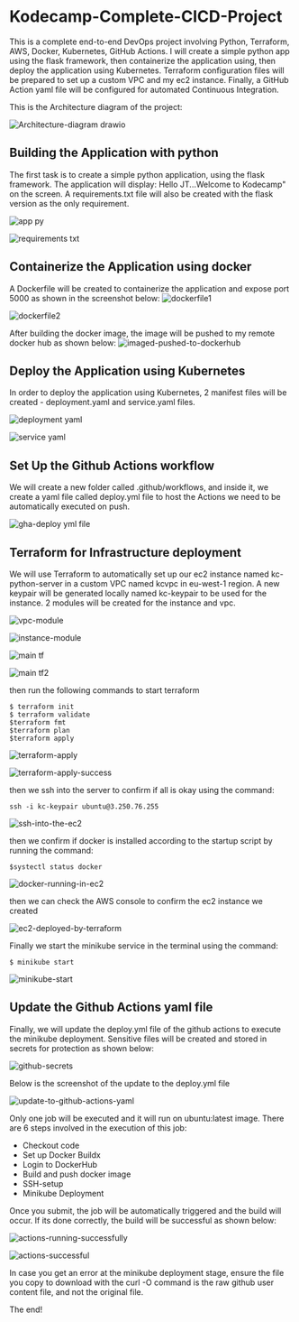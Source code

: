 # Kodecamp-Complete-CICD-Project
This is a complete end-to-end DevOps project involving Python, Terraform, AWS, Docker, Kubernetes, GitHub Actions. 
I will create a simple python app using the flask framework, then containerize the application using, then deploy the application using Kubernetes. Terraform configuration files will be prepared to set up a custom VPC and my ec2 instance. Finally, a GitHub Action yaml file will be configured for automated Continuous Integration. 

This is the Architecture diagram of the project:

![Architecture-diagram drawio](https://github.com/user-attachments/assets/1e2969c3-83d4-4ab9-bc8e-9011da1d2b8e)


## Building the Application with python 

The first task is to create a simple python application, using the flask framework. The application will display: Hello JT...Welcome to Kodecamp" on the screen. A requirements.txt file will also be created with the flask version as the only requirement.

![app py](https://github.com/user-attachments/assets/9a0090d5-ed4d-471f-86c4-bfa7fea4da2e)

![requirements txt](https://github.com/user-attachments/assets/de446a9f-111a-4567-810b-bcb1a59217c2)

## Containerize the Application using docker
A Dockerfile will be created to containerize the application and expose port 5000 as shown in the screenshot below: 
![dockerfile1](https://github.com/user-attachments/assets/12ca9323-2871-4509-8a5f-44cf49c4f2b0)

![dockerfile2](https://github.com/user-attachments/assets/6d176067-ae03-4e65-9804-2aed6df05a8f)

After building the docker image, the image will be pushed to my remote docker hub as shown below: 
![imaged-pushed-to-dockerhub](https://github.com/user-attachments/assets/46d9a17f-8b6b-428e-a56c-c92380a91f3b)



## Deploy the Application using Kubernetes 
In order to deploy the application using Kubernetes, 2 manifest files will be created - deployment.yaml and service.yaml files.

![deployment yaml](https://github.com/user-attachments/assets/ab8e158a-f411-494f-9a60-1ce0729426a5)

![service yaml](https://github.com/user-attachments/assets/483203ce-edfe-41d8-b7ef-e22676864c49)


## Set Up the Github Actions workflow
We will create a new folder called .github/workflows, and inside it, we create a yaml file called deploy.yml file to host the Actions we need to be automatically executed on push. 

![gha-deploy yml file](https://github.com/user-attachments/assets/54b0691e-40bb-41cf-86da-1e9863d234c5)


## Terraform for Infrastructure deployment 
We will use Terraform to automatically set up our ec2 instance named kc-python-server in a custom VPC named kcvpc in eu-west-1 region. A new keypair will be generated locally named kc-keypair to be used for the instance. 
2 modules will be created for the instance and vpc. 


![vpc-module](https://github.com/user-attachments/assets/24768ba3-474a-4cbc-84cc-a1e029460eeb)


![instance-module](https://github.com/user-attachments/assets/21e36e4e-bdf5-43bc-a1da-47e15f942b3a)


![main tf](https://github.com/user-attachments/assets/a994d35e-b5cc-4ebb-899d-b6dcbc3f60cd)

![main tf2](https://github.com/user-attachments/assets/d7ba0ed9-b1ab-4ba8-ae78-b8a36a4f28f1)

then run the following commands to start terraform 
```
$ terraform init
$ terraform validate
$terraform fmt
$terraform plan
$terraform apply
```

![terraform-apply](https://github.com/user-attachments/assets/547fa021-873d-4aa5-a103-a86c60f3fe9e)


![terraform-apply-success](https://github.com/user-attachments/assets/fec23760-309b-4a40-a0f6-73766640a8c4)

then we ssh into the server to confirm if all is okay using the command: 
```
ssh -i kc-keypair ubuntu@3.250.76.255
```


![ssh-into-the-ec2](https://github.com/user-attachments/assets/14501c8e-4fc9-4a2f-ab43-36492d1d7fde)


then we confirm if docker is installed according to the startup script by running the command: 
```
$systectl status docker
```
![docker-running-in-ec2](https://github.com/user-attachments/assets/84162f99-2726-4e79-b7b0-04d4dbf37f9d)


then we can check the AWS console to confirm the ec2 instance we created 

![ec2-deployed-by-terraform](https://github.com/user-attachments/assets/9916a6eb-0d7f-4b3d-bfb6-c6180f26a00f)

Finally we start the minikube service in the terminal using the command: 
```
$ minikube start
```

![minikube-start](https://github.com/user-attachments/assets/0499192c-7468-4e77-8aea-5e6e883857e8)


## Update the Github Actions yaml file
Finally, we will update the deploy.yml file of the github actions to execute the minikube deployment. Sensitive files will be created and stored in secrets for protection as shown below: 

![github-secrets](https://github.com/user-attachments/assets/c20d88fe-0b49-4032-9de1-42b573b93b25)


Below is the screenshot of the update to the deploy.yml file 

![update-to-github-actions-yaml](https://github.com/user-attachments/assets/f5ee2530-fad3-4aa1-bfa0-4d7c90c2a0ef)

Only one job will be executed and it will run on ubuntu:latest image. 
There are 6 steps involved in the execution of this job: 
 - Checkout code
 - Set up Docker Buildx
 - Login to DockerHub
 - Build and push docker image
 - SSH-setup
 - Minikube Deployment

Once you submit, the job will be automatically triggered and the build will occur. If its done correctly, the build will be successful as shown below: 

![actions-running-successfully](https://github.com/user-attachments/assets/ca676c79-38b2-4da7-8924-6e114ef773e7)

![actions-successful](https://github.com/user-attachments/assets/94eb92d9-7593-4e2e-b4f3-ceabf96a6043)

In case you get an error at the minikube deployment stage, ensure the file you copy to download with the curl -O command is the raw github user content file, and not the original file. 

The end! 
